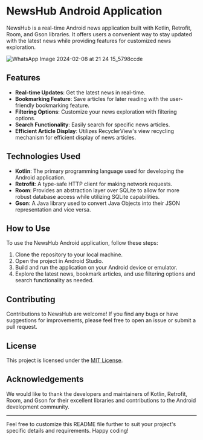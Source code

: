 # NewsHub Android Application

NewsHub is a real-time Android news application built with Kotlin, Retrofit, Room, and Gson libraries. It offers users a convenient way to stay updated with the latest news while providing features for customized news exploration.

![WhatsApp Image 2024-02-08 at 21 24 15_5798ccde](https://github.com/abhayjoshi201/NewsApp/assets/105213625/4b2cbe5d-fbc5-4123-9712-af6e52b63f24)

## Features

- **Real-time Updates**: Get the latest news in real-time.
- **Bookmarking Feature**: Save articles for later reading with the user-friendly bookmarking feature.
- **Filtering Options**: Customize your news exploration with filtering options.
- **Search Functionality**: Easily search for specific news articles.
- **Efficient Article Display**: Utilizes RecyclerView's view recycling mechanism for efficient display of news articles.

## Technologies Used

- **Kotlin**: The primary programming language used for developing the Android application.
- **Retrofit**: A type-safe HTTP client for making network requests.
- **Room**: Provides an abstraction layer over SQLite to allow for more robust database access while utilizing SQLite capabilities.
- **Gson**: A Java library used to convert Java Objects into their JSON representation and vice versa.

## How to Use

To use the NewsHub Android application, follow these steps:

1. Clone the repository to your local machine.
2. Open the project in Android Studio.
3. Build and run the application on your Android device or emulator.
4. Explore the latest news, bookmark articles, and use filtering options and search functionality as needed.

## Contributing

Contributions to NewsHub are welcome! If you find any bugs or have suggestions for improvements, please feel free to open an issue or submit a pull request.

## License

This project is licensed under the [MIT License](LICENSE).

## Acknowledgements

We would like to thank the developers and maintainers of Kotlin, Retrofit, Room, and Gson for their excellent libraries and contributions to the Android development community.

---

Feel free to customize this README file further to suit your project's specific details and requirements. Happy coding!
